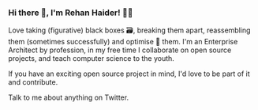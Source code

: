 ### Hi there 👋, I'm Rehan Haider! 🌿🦁

Love taking (figurative) black boxes 🗃, breaking them apart, reassembling them (sometimes successfully) and optimise 🚀 them. 
I'm an Enterprise Architect by profession, in my free time I collaborate on open source projects, and teach computer science to the youth.

If you have an exciting open source project in mind, I'd love to be part of it and contribute. 

Talk to me about anything on Twitter. 
